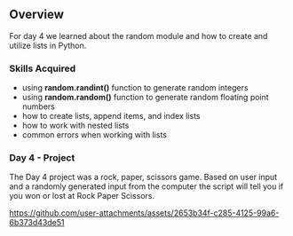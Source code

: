 ## Overview

For day 4 we learned about the random module and how to create and utilize lists in Python.

### Skills Acquired
* using **random.randint()** function to generate random integers
* using **random.random()** function to generate random floating point numbers
* how to create lists, append items, and index lists
* how to work with nested lists
* common errors when working with lists

### Day 4 - Project 

The Day 4 project was a rock, paper, scissors game. Based on user input and a randomly generated input from the computer the script will tell you if you won or lost at Rock Paper Scissors. 



https://github.com/user-attachments/assets/2653b34f-c285-4125-99a6-6b373d43de51


